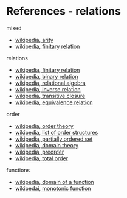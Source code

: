 
<!-- ======================================================================= -->
# References - relations

mixed

* [wikipedia, arity](https://en.wikipedia.org/wiki/Arity)
* [wikipedia, finitary relation](https://en.wikipedia.org/wiki/Finitary_relation)

relations

* [wikipedia, finitary relation](https://en.wikipedia.org/wiki/Finitary_relation)
* [wikipedia, binary relation](https://en.wikipedia.org/wiki/Binary_relation)
* [wikipedia, relational algebra](https://en.wikipedia.org/wiki/Relational_algebra)
* [wikipedia, inverse relation](https://en.wikipedia.org/wiki/Inverse_relation)
* [wikipedia, transitive closure](https://en.wikipedia.org/wiki/Transitive_closure)
* [wikipedia, equivalence relation](https://en.wikipedia.org/wiki/Equivalence_relation)

order

* [wikipedia, order theory](https://en.wikipedia.org/wiki/Order_theory)
* [wikipedia, list of order structures](https://en.wikipedia.org/wiki/List_of_order_structures_in_mathematics)
* [wikipedia, partially ordered set](https://en.wikipedia.org/wiki/Partially_ordered_set)
* [wikipedia, domain theory](https://en.wikipedia.org/wiki/Domain_theory)
* [wikipedia, preorder](https://en.wikipedia.org/wiki/Preorder)
* [wikipedia, total order](https://en.wikipedia.org/wiki/Total_order)

functions

* [wikipedia, domain of a function](https://en.wikipedia.org/wiki/Domain_of_a_function)
* [wikipedai, monotonic function](https://en.wikipedia.org/wiki/Monotonic_function)

